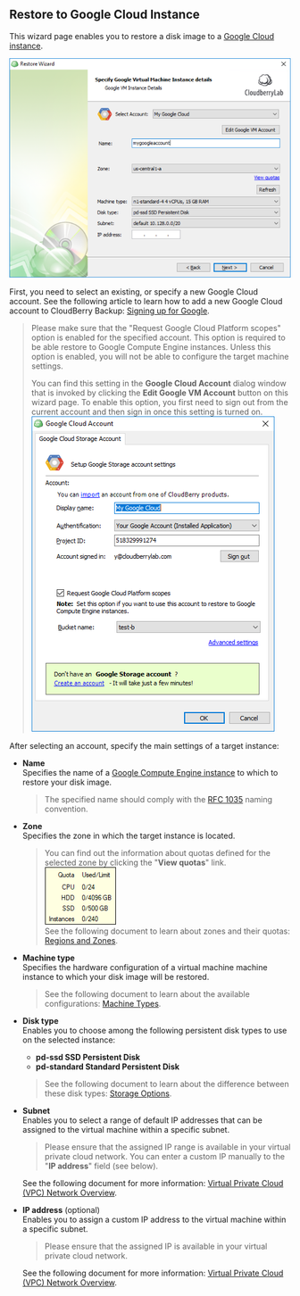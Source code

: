 ## Restore to Google Cloud Instance

This wizard page enables you to restore a disk image to a [Google Cloud instance](https://cloud.google.com/compute/docs/instances/).

![](/assets/restore-google-vm-instance-2.png)

First, you need to select an existing, or specify a new Google Cloud account. See the following article to learn how to add a new Google Cloud account to CloudBerry Backup: [Signing up for Google](https://help.cloudberrylab.com/cloudberry-backup/signing-up-for-the-cloud/google-cloud/signing-up-for-google).

> Please make sure that the "Request Google Cloud Platform scopes" option is enabled for the specified account. This option is required to be able restore to Google Compute Engine instances. Unless this option is enabled, you will not be able to configure the target machine settings.
>
> You can find this setting in the **Google Cloud Account** dialog window that is invoked by clicking the **Edit Google VM Account** button on this wizard page. To enable this option, you first need to sign out from the current account and then sign in once this setting is turned on.  
> ![](/assets/google-cloud-account-dialog-window.png)

After selecting an account, specify the main settings of a target instance:

* **Name**  
  Specifies the name of a [Google Compute Engine instance](https://cloud.google.com/compute/docs/instances/) to which to restore your disk image.

  > The specified name should comply with the [RFC 1035](https://www.ietf.org/rfc/rfc1035.txt) naming convention.

* **Zone**  
  Specifies the zone in which the target instance is located.

  > You can find out the information about quotas defined for the selected zone by clicking the "**View quotas**" link.  
  > ![](/assets/google-zone-quotas-popup.png)  
  > See the following document to learn about zones and their quotas: [Regions and Zones](https://cloud.google.com/compute/docs/regions-zones/).

* **Machine type**  
  Specifies the hardware configuration of a virtual machine machine instance to which your disk image will be restored.

  > See the following document to learn about the available configurations: [Machine Types](https://cloud.google.com/compute/docs/machine-types).

* **Disk type**  
  Enables you to choose among the following persistent disk types to use on the selected instance:

  * **pd-ssd SSD Persistent Disk**  
  * **pd-standard Standard Persistent Disk**

  > See the following document to learn about the difference between these disk types: [Storage Options](https://cloud.google.com/compute/docs/disks/).

* **Subnet**  
  Enables you to select a range of default IP addresses that can be assigned to the virtual machine within a specific subnet.

  > Please ensure that the assigned IP range is available in your virtual private cloud network. You can enter a custom IP manually to the "**IP address**" field \(see below\).

  See the following document for more information: [Virtual Private Cloud \(VPC\) Network Overview](https://cloud.google.com/vpc/docs/vpc).

* **IP address** \(optional\)  
  Enables you to assign a custom IP address to the virtual machine within a specific subnet.

  > Please ensure that the assigned IP is available in your virtual private cloud network.

  See the following document for more information: [Virtual Private Cloud \(VPC\) Network Overview](https://cloud.google.com/vpc/docs/vpc).



